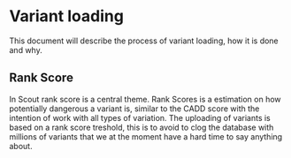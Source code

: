 # Variant loading

This document will describe the process of variant loading, how it is done and why.

## Rank Score

In Scout rank score is a central theme. Rank Scores is a estimation on how potentially dangerous a variant is, similar to the CADD score with the intention of work with all types of variation. 
The uploading of variants is based on a rank score treshold, this is to avoid to clog the database with millions of variants that we at the moment have a hard time to say anything about.
